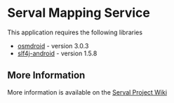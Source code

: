 Serval Mapping Service
==========================

This application requires the following libraries

 * [osmdroid](http://code.google.com/p/osmdroid/) - version 3.0.3
 * [slf4j-android](http://www.slf4j.org/android/) - version 1.5.8

More Information
----------------

More information is available on the [Serval Project Wiki](http://developer.servalproject.org/twiki/)